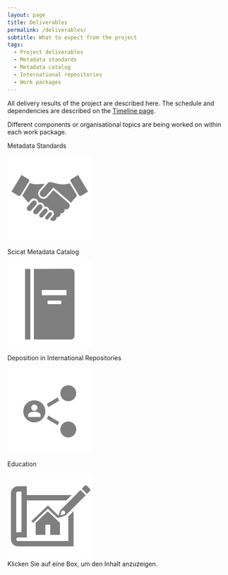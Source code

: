 ```yaml
---
layout: page
title: Deliverables
permalink: /deliverables/
subtitle: What to expect from the project
tags: 
  - Project deliverables
  - Metadata standards
  - Metadata catalog
  - International repositories
  - Work packages
---
```


All delivery results of the project are described here. The schedule and dependencies are described on the <a href="/timeline">Timeline page</a>. 

Different components or organisational topics are being worked on within each work package.

<html lang="en">
<head>
    <meta charset="UTF-8">
    <meta name="viewport" content="width=device-width, initial-scale=1.0">
    <title>Deliverables</title>
</head>
<body>

<div class="deliverable-container">
    <div class="deliverable-box" id="box-1" onclick="showContent(1, false)">
        <p class="deliverable-box-text">Metadata Standards</p>
        <img src="/assets/img/wp/WP1.svg" alt="Metadata Standards Image">
    </div>
    <div class="deliverable-box" id="box-2" onclick="showContent(2, false)">
        <p class="deliverable-box-text">Scicat Metadata Catalog</p>
        <img src="/assets/img/wp/WP2.svg" alt="Scicat Metadata Catalog Image">
    </div>
    <div class="deliverable-box" id="box-3" onclick="showContent(3, false)">
        <p class="deliverable-box-text">Deposition in International Repositories</p>
        <img src="/assets/img/wp/WP3.svg" alt="Deposition in International Repositories Image">
    </div>
    <div class="deliverable-box" id="box-4" onclick="showContent(4, false)">
        <p class="deliverable-box-text">Education</p>
        <img src="/assets/img/wp/WP4.svg" alt="User Training, Outreach and Sustainability Image">
    </div>
</div>

<div id="deliverable-content" class="deliverable-content">
    Klicken Sie auf eine Box, um den Inhalt anzuzeigen.
</div>

<script>
    function showContent(boxNumber, init) {
        const urls = {
            1: '/deliverable-wp1/',
            2: '/deliverable-wp2/',
            3: '/deliverable-wp3/',
            4: '/deliverable-wp4/',
        };

        fetch(urls[boxNumber])
            .then(response => response.text())
            .then(data => {
                const parser = new DOMParser();
                const doc = parser.parseFromString(data, 'text/html');
                const mainContent = doc.querySelector('div[role="main"]');
                if (mainContent) {
                    const innerDiv = mainContent.querySelector('div');
                    const innerInnerDiv = innerDiv.querySelector('div');
                    if (innerInnerDiv) {
                        document.getElementById('deliverable-content').innerHTML = innerInnerDiv.innerHTML;
                    } else {
                        document.getElementById('deliverable-content').innerHTML = 'The inner content could not be found.';
                    }
                } else {
                    document.getElementById('deliverable-content').innerHTML = 'The content could not be found.';
                }

                // Highlight active box
                const boxes = document.querySelectorAll('.deliverable-box');
                boxes.forEach(box => box.classList.remove('active'));
                boxes[boxNumber - 1].classList.add('active');

                if (!init) {
                    const element = document.getElementById('deliverable-content');
                    const yOffset = -100; // Höhe des Offsets, z.B. die Höhe der Menüleiste
                    const y = element.getBoundingClientRect().top + window.pageYOffset + yOffset;
                    window.scrollTo({ top: y, behavior: 'smooth' });
                }
                
            })
            .catch(error => {
                document.getElementById('deliverable-content').innerHTML = 'The content could not be found.';
                console.error('Error fetching content:', error);
            });
    }

    // Automatically select Box 1 when the page loads
    document.addEventListener('DOMContentLoaded', () => {
        showContent(1, true);
    });
</script>

</body>
</html>
